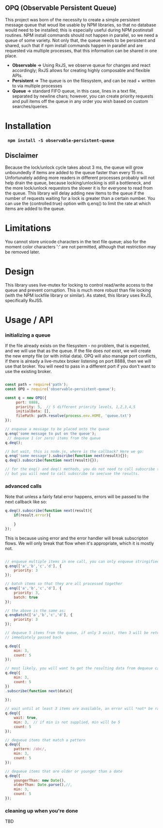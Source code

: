 

##     OPQ  (Observable Persistent Queue)

This project was born of the necessity to create a simple persistent message queue that 
woud lbe usable by NPM libraries, so that no database would need to be installed; this is especially useful
during NPM postinstall routines. NPM install commands should not happen in parallel, so we need a queue of some variety.
Not only that, the queue needs to be persistent and shared, such that if npm install commands happen in parallel and are 
requested via multiple processes, that this information can be shared in one place.

* <b>Observable</b> => Using RxJS, we observe queue for changes and react accordingly; RxJS allows for creating highly composable and flexible APIs.
* <b>Persistent</b> => The queue is on the filesystem, and can be read + written to via multiple processes
* <b>Queue</b> => standard FIFO queue, in this case, lines in a text file, separated by newline chars; however, you can 
create priority requests and pull items off the queue in any order you wish based on custom searches/queries.

# Installation

###  ``` npm install -S observable-persistent-queue```


## Disclaimer

Because the lock/unlock cycle takes about 3 ms, the queue will
grow unboundedly if items are added to the queue faster than every 15 ms. Unfortunately adding more readers 
in different processes probably will not help drain the queue, because locking/unlocking is still a bottleneck,
and the more lock/unlock requestors the slower it is for everyone to read from the queue. This library
will delay adding new items to the queue if the number of requests waiting for a lock is greater than a certain 
number. You can use the {controlled:true} option with q.enq() to limit the rate at which items are added to the 
queue.
 
 
# Limitations 

You cannot store unicode characters in the text file queue; also for the moment color characters ':' are not permitted,
although that restriction may be removed later.


# Design

This library uses live-mutex for locking to control read/write access to the queue and prevent corruption.
This is much more robust than file locking (with the NPM lockfile library or similar). As stated, this 
library uses RxJS, specifically RxJS5.


# Usage / API

### initializing a queue

If the file already exists on the filesystem - no problem, that is expected, and we will use that as the queue.
If the file does *not* exist, we will create the new empty file (or with initial data). OPQ will also manage port conflicts, if there is already
a live-mutex broker listening on port 8888, then we will use that broker. You will need to pass in a different port
if you don't want to use the existing broker.

```js

const path = require('path');
const OPQ = require('observable-persistent-queue');

const q = new OPQ({
     port: 8888,
     priority: 5,  // 5 different priority levels, 1,2,3,4,5
     initialData: [],
     filePath: path.resolve(process.env.HOME, 'queue.txt')
});

// enqueue a message to be placed onto the queue
q.enq('some message to put on the queue');
 // dequeue 1 (or zero) items from the queue
q.deq();

// but wait, this is node.js, where is the callback? Here we go:
q.enq('some message').subscribe(function next(result){});
q.deq().subscribe(function next(result){}); 

// for the enq() and deq() methods, you do not need to call subscribe to initiate the action
// but you will need to call subscribe to see/use the results.

```

### advanced calls

Note that unless a fairly fatal error happens, errors will be passed to the next callback like so:

```js
q.deq().subscribe(function next(result){
    if(result.error){
        
    }
}); 

```
This is because using error and the error handler will break subscripton flows. We will only
break that flow when it's appropriate, which it is mostly not.


```js

// enqueue multiple items in one call, you can only enqueue stringified data, otherwise an error will be thrown
q.enq(['a','b','c','d'], {
    priority: 3
});

// batch items so that they are all processed together
q.enq(['a','b','c','d'], {
    priority: 3,
    batch: true
});

// the above is the same as:
q.enqBatch(['a','b','c','d'], {
    priority: 3
});

// dequeue 5 items from the queue, if only 3 exist, then 3 will be returned, if only 2 exist, then an error will be 
// immediately passed back

q.deq({
    min: 3,
    count: 5
});

// most likely, you will want to get the resulting data from dequeue calls; use subscribe
q.deq({
    min: 3,
    count: 5
})
.subscribe(function next(data){
    
});

// wait until at least 3 items are available, an error will *not* be raised if 3 items are not available immediately
q.deq({
    wait: true,
    min: 3,  // if min is not supplied, min will be 5
    count: 5
});

// dequeue items that match a pattern
q.deq({
    pattern: /abc/,
    min: 3,
    count: 5
});

// dequeue items that are older or younger than a date
q.deq({
    youngerThan: new Date(),
    olderThan: Date.parse(),//,
    min: 3,
    count: 5
});


```


### cleaning up when you're done

TBD





